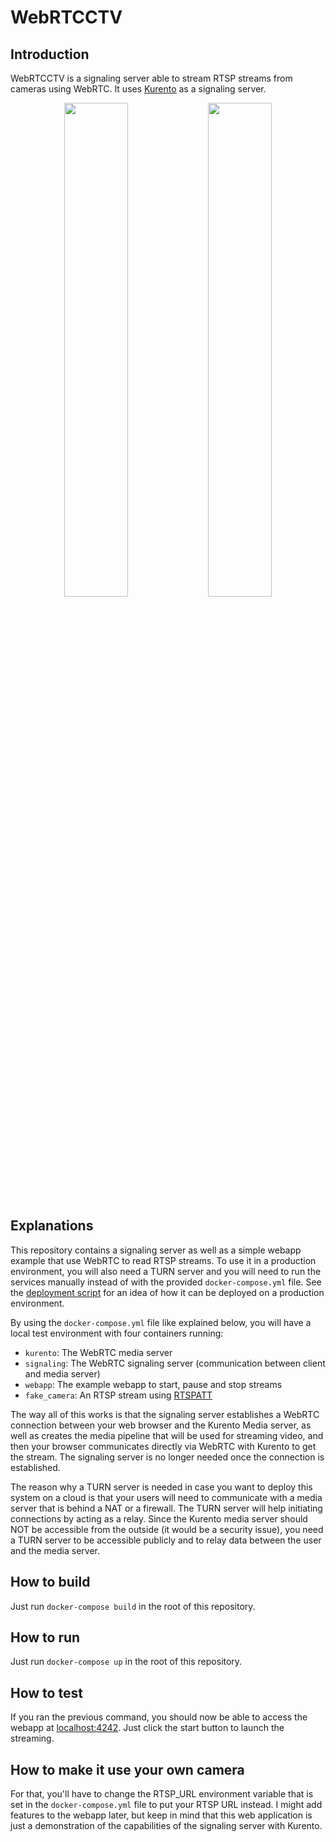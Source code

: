 # WebRTCCTV

## Introduction

WebRTCCTV is a signaling server able to stream RTSP streams from cameras using WebRTC. It uses [Kurento](http://www.kurento.org/) as a signaling server.

<p align="center"><img style="display:inline" src="https://raw.githubusercontent.com/Ullaakut/WebRTCCTV/master/images/VideoTest.gif" width="45%"/>
<img style="display:inline" src="https://raw.githubusercontent.com/Ullaakut/WebRTCCTV/master/images/WebcamTest.gif" width="45%"/></p>


## Explanations

This repository contains a signaling server as well as a simple webapp example that use WebRTC to read RTSP streams. To use it in a production environment, you will also need a TURN server and you will need to run the services manually instead of with the provided `docker-compose.yml` file. See the [deployment script](deploy.sh) for an idea of how it can be deployed on a production environment.

By using the `docker-compose.yml` file like explained below, you will have a local test environment with four containers running:

- `kurento`: The WebRTC media server
- `signaling`: The WebRTC signaling server (communication between client and media server)
- `webapp`: The example webapp to start, pause and stop streams
- `fake_camera`: An RTSP stream using [RTSPATT](https://github.com/EtixLabs/RTSPAllTheThings)

The way all of this works is that the signaling server establishes a WebRTC connection between your web browser and the Kurento Media server, as well as creates the media pipeline that will be used for streaming video, and then your browser communicates directly via WebRTC with Kurento to get the stream. The signaling server is no longer needed once the connection is established.

The reason why a TURN server is needed in case you want to deploy this system on a cloud is that your users will need to communicate with a media server that is behind a NAT or a firewall. The TURN server will help initiating connections by acting as a relay. Since the Kurento media server should NOT be accessible from the outside (it would be a security issue), you need a TURN server to be accessible publicly and to relay data between the user and the media server.

## How to build

Just run `docker-compose build` in the root of this repository.

## How to run

Just run `docker-compose up` in the root of this repository.

## How to test

If you ran the previous command, you should now be able to access the webapp at [localhost:4242](http://localhost:4242). Just click the start button to launch the streaming.

## How to make it use your own camera

For that, you'll have to change the RTSP_URL environment variable that is set in the `docker-compose.yml` file to put your RTSP URL instead. I might add features to the webapp later, but keep in mind that this web application is just a demonstration of the capabilities of the signaling server with Kurento.
